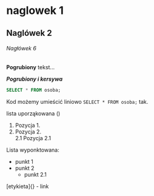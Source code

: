 # naglowek 1
## Naglówek 2
###### Nagłówek 6 
**Pogrubiony** tekst... 

**_Pogrubiony i kersywa_**

```sql
SELECT * FROM osoba;
```
Kod możemy umieścić liniowo `SELECT * FROM osoba;` tak.

lista uporząkowana ()
1. Pozycja 1.
2. Pozycja 2.  
2.1 Pozycja 2.1

Lista wyponktowana:
* punkt 1
* punkt 2
  * punkt 2.1

[etykieta]{} - link
